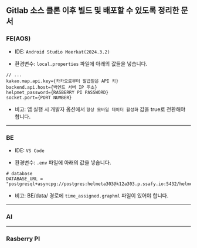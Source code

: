 ## Gitlab 소스 클론 이후 빌드 및 배포할 수 있도록 정리한 문서

### FE(AOS)
- IDE: `Android Studio Meerkat(2024.3.2)`


- 환경변수: `local.properties` 파일에 아래의 값들을 넣습니다.

```
// ...
kakao.map.api.key={카카오로부터 발급받은 API 키}
backend.api.host={백엔드 서버 IP 주소}
helpmet_password={RASBERRY PI PASSWORD}
socket.port={PORT NUMBER}
```

- 비고: 앱 실행 시 개발자 옵션에서 `항상 모바일 데이터 활성화` 값을 true로 전환해야 합니다.

---

### BE
- IDE: `VS Code`

- 환경변수: `.env` 파일에 아래의 값을 넣습니다.
```
# database
DATABASE_URL = "postgresql+asyncpg://postgres:helmeta303@k12a303.p.ssafy.io:5432/helmet_db"

```

- 비고: BE/data/ 경로에 `time_assigned.graphml` 파일이 있어야 합니다.

---

### AI

---

### Rasberry PI